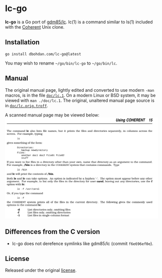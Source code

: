 # lc-go

**lc-go** is a Go port of [gdm85/lc](https://github.com/gdm85/lc).
lc(1) is a command similar to ls(1) included with the [Coherent](https://en.wikipedia.org/wiki/Coherent_(operating_system)) Unix clone.

## Installation

```shell
go install dbohdan.com/lc-go@latest
```

You may wish to rename `~/go/bin/lc-go` to `~/go/bin/lc`.

## Manual

The original manual page, lightly edited and converted to use modern `-man` macros, is in the file [`doc/lc.1`](doc/lc.1).
On a modern Linux or BSD system, it may be viewed with `man ./doc/lc.1`.
The original, unaltered manual page source is in [`doc/lc.orig.troff`](doc/lc.orig.troff).

A scanned manual page may be viewed below:
![A scanned page from _Using Coherent_.](lc_manual.png)

## Differences from the C version

- lc-go does not derefence symlinks like gdm85/lc (commit `f6e696ef0e`).

## License

Released under the original [license](LICENSE.md).
